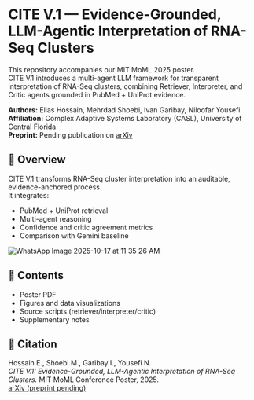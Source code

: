 # CITE V.1 — Evidence-Grounded, LLM-Agentic Interpretation of RNA-Seq Clusters

This repository accompanies our MIT MoML 2025 poster.  
CITE V.1 introduces a multi-agent LLM framework for transparent interpretation of RNA-Seq clusters, combining Retriever, Interpreter, and Critic agents grounded in PubMed + UniProt evidence.

**Authors:** Elias Hossain, Mehrdad Shoebi, Ivan Garibay, Niloofar Yousefi  
**Affiliation:** Complex Adaptive Systems Laboratory (CASL), University of Central Florida  
**Preprint:** Pending publication on [arXiv](https://arxiv.org/abs/25xx.xxxxx)

## 🧬 Overview
CITE V.1 transforms RNA-Seq cluster interpretation into an auditable, evidence-anchored process.  
It integrates:
- PubMed + UniProt retrieval
- Multi-agent reasoning
- Confidence and critic agreement metrics
- Comparison with Gemini baseline

![WhatsApp Image 2025-10-17 at 11 35 26 AM](https://github.com/user-attachments/assets/36904ef4-5bf0-4100-8ba9-10cca89dd865)


## 📂 Contents
- Poster PDF
- Figures and data visualizations
- Source scripts (retriever/interpreter/critic)
- Supplementary notes

## 🧾 Citation
Hossain E., Shoebi M., Garibay I., Yousefi N.  
*CITE V.1: Evidence-Grounded, LLM-Agentic Interpretation of RNA-Seq Clusters.* MIT MoML Conference Poster, 2025.  
[arXiv (preprint pending)](https://arxiv.org/abs/25xx.xxxxx)
